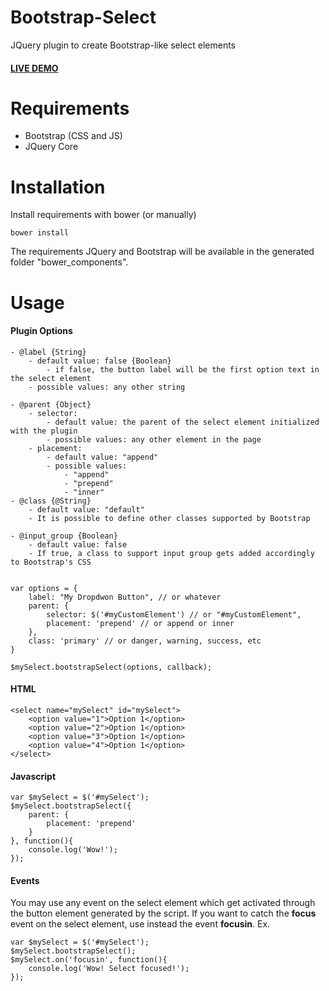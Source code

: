 Bootstrap-Select
================

JQuery plugin to create Bootstrap-like select elements

#### [LIVE DEMO](http://jsfiddle.net/WgCN9/)

# Requirements
- Bootstrap (CSS and JS)
- JQuery Core

# Installation
Install requirements with bower (or manually)

	bower install

The requirements JQuery and Bootstrap will be available in the generated folder "bower_components".

# Usage

#### Plugin Options
	
	- @label {String}
		- default value: false {Boolean}
			- if false, the button label will be the first option text in the select element
		- possible values: any other string
		
	- @parent {Object}
		- selector:
			- default value: the parent of the select element initialized with the plugin
			- possible values: any other element in the page
		- placement:
			- default value: "append"
			- possible values:
				- "append"
				- "prepend"
				- "inner"
	- @class {@String}
		- default value: "default"
		- It is possible to define other classes supported by Bootstrap

	- @input_group {Boolean}
		- default value: false
		- If true, a class to support input group gets added accordingly to Bootstrap's CSS


	var options = {
		label: "My Dropdwon Button", // or whatever
		parent: {
			selector: $('#myCustomElement') // or "#myCustomElement",
			placement: 'prepend' // or append or inner
		},
		class: 'primary' // or danger, warning, success, etc
	}
	
	$mySelect.bootstrapSelect(options, callback);

#### HTML
	
	<select name="mySelect" id="mySelect">
		<option value="1">Option 1</option>
		<option value="2">Option 1</option>
		<option value="3">Option 1</option>
		<option value="4">Option 1</option>
	</select>

#### Javascript

	var $mySelect = $('#mySelect');
	$mySelect.bootstrapSelect({
		parent: {
			placement: 'prepend'
		}
	}, function(){
		console.log('Wow!');
	});

#### Events
You may use any event on the select element which get activated through the button element generated by the script.
If you want to catch the **focus** event on the select element, use instead the event **focusin**.
Ex.

	var $mySelect = $('#mySelect');
	$mySelect.bootstrapSelect();
	$mySelect.on('focusin', function(){
		console.log('Wow! Select focused!');	
	});


